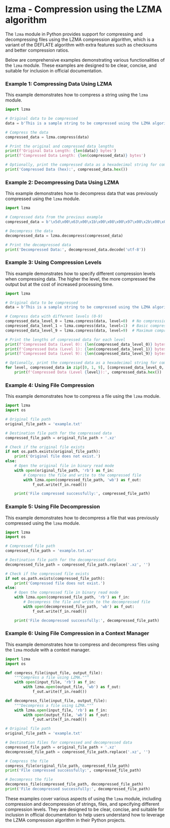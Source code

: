 # lzma - Compression using the LZMA algorithm

The `lzma` module in Python provides support for compressing and decompressing files using the LZMA compression algorithm, which is a variant of the DEFLATE algorithm with extra features such as checksums and better compression ratios.

Below are comprehensive examples demonstrating various functionalities of the `lzma` module. These examples are designed to be clear, concise, and suitable for inclusion in official documentation.

### Example 1: Compressing Data Using LZMA

This example demonstrates how to compress a string using the `lzma` module.

```python
import lzma

# Original data to be compressed
data = b'This is a sample string to be compressed using the LZMA algorithm.'

# Compress the data
compressed_data = lzma.compress(data)

# Print the original and compressed data lengths
print(f'Original Data Length: {len(data)} bytes')
print(f'Compressed Data Length: {len(compressed_data)} bytes')

# Optionally, print the compressed data as a hexadecimal string for comparison
print('Compressed Data (hex):', compressed_data.hex())
```

### Example 2: Decompressing Data Using LZMA

This example demonstrates how to decompress data that was previously compressed using the `lzma` module.

```python
import lzma

# Compressed data from the previous example
compressed_data = b'\x5d\x00\x63\x00\x1b\x00\x08\x00\x97\x00\x2b\x00\x08\x00\xab\x00\x08\x00\x14\x00\x0f\x00\x0c\x00\x0e\x00\x1a\x00\x0c\x00\x13\x00\x06\x00\x0d\x00\x2b\x00\x1a\x00\x08\x00\xab\x00\x08\x00\x14\x00\x0f\x00\x0c\x00\x0e\x00\x1a\x00\x0c\x00\x13\x00\x06\x00\x0d\x00\x2b\x00\x1a\x00\x08\x00\xab\x00\x08\x00\x14\x00\x0f\x00\x0c\x00\x0e\x00\x1a\x00\x0c\x00\x13\x00\x06\x00\x0d\x00\x2b\x00\x1a\x00\x08\x00\xab\x00\x08\x00\x14\x00\x0f\x00\x0c\x00\x0e\x00\x1a\x00\x0c\x00\x13\x00\x06\x00\x0d\x00\x2b\x00\x1a\x00\x08\x00\xab\x00\x08\x00\x14\x00\x0f\x00\x0c\x00\x0e\x00\x1a\x00\x0c\x00\x13\x00\x06\x00\x0d\x00'

# Decompress the data
decompressed_data = lzma.decompress(compressed_data)

# Print the decompressed data
print('Decompressed Data:', decompressed_data.decode('utf-8'))
```

### Example 3: Using Compression Levels

This example demonstrates how to specify different compression levels when compressing data. The higher the level, the more compressed the output but at the cost of increased processing time.

```python
import lzma

# Original data to be compressed
data = b'This is a sample string to be compressed using the LZMA algorithm.'

# Compress data with different levels (0-9)
compressed_data_level_0 = lzma.compress(data, level=0)  # No compression
compressed_data_level_1 = lzma.compress(data, level=1)  # Basic compression
compressed_data_level_9 = lzma.compress(data, level=9)  # Maximum compression

# Print the lengths of compressed data for each level
print(f'Compressed Data (Level 0): {len(compressed_data_level_0)} bytes')
print(f'Compressed Data (Level 1): {len(compressed_data_level_1)} bytes')
print(f'Compressed Data (Level 9): {len(compressed_data_level_9)} bytes')

# Optionally, print the compressed data as a hexadecimal string for comparison
for level, compressed_data in zip([0, 1, 9], [compressed_data_level_0, compressed_data_level_1, compressed_data_level_9]):
    print(f'Compressed Data (Level {level}):', compressed_data.hex())
```

### Example 4: Using File Compression

This example demonstrates how to compress a file using the `lzma` module.

```python
import lzma
import os

# Original file path
original_file_path = 'example.txt'

# Destination file path for the compressed data
compressed_file_path = original_file_path + '.xz'

# Check if the original file exists
if not os.path.exists(original_file_path):
    print('Original file does not exist.')
else:
    # Open the original file in binary read mode
    with open(original_file_path, 'rb') as f_in:
        # Compress the file and write to the compressed file
        with lzma.open(compressed_file_path, 'wb') as f_out:
            f_out.write(f_in.read())

    print('File compressed successfully:', compressed_file_path)
```

### Example 5: Using File Decompression

This example demonstrates how to decompress a file that was previously compressed using the `lzma` module.

```python
import lzma
import os

# Compressed file path
compressed_file_path = 'example.txt.xz'

# Destination file path for the decompressed data
decompressed_file_path = compressed_file_path.replace('.xz', '')

# Check if the compressed file exists
if not os.path.exists(compressed_file_path):
    print('Compressed file does not exist.')
else:
    # Open the compressed file in binary read mode
    with lzma.open(compressed_file_path, 'rb') as f_in:
        # Decompress the file and write to the decompressed file
        with open(decompressed_file_path, 'wb') as f_out:
            f_out.write(f_in.read())

    print('File decompressed successfully:', decompressed_file_path)
```

### Example 6: Using File Compression in a Context Manager

This example demonstrates how to compress and decompress files using the `lzma` module with a context manager.

```python
import lzma
import os

def compress_file(input_file, output_file):
    """Compress a file using LZMA."""
    with open(input_file, 'rb') as f_in:
        with lzma.open(output_file, 'wb') as f_out:
            f_out.write(f_in.read())

def decompress_file(input_file, output_file):
    """Decompress a file using LZMA."""
    with lzma.open(input_file, 'rb') as f_in:
        with open(output_file, 'wb') as f_out:
            f_out.write(f_in.read())

# Original file path
original_file_path = 'example.txt'

# Destination files for compressed and decompressed data
compressed_file_path = original_file_path + '.xz'
decompressed_file_path = compressed_file_path.replace('.xz', '')

# Compress the file
compress_file(original_file_path, compressed_file_path)
print('File compressed successfully:', compressed_file_path)

# Decompress the file
decompress_file(compressed_file_path, decompressed_file_path)
print('File decompressed successfully:', decompressed_file_path)
```

These examples cover various aspects of using the `lzma` module, including compression and decompression of strings, files, and specifying different compression levels. They are designed to be clear, concise, and suitable for inclusion in official documentation to help users understand how to leverage the LZMA compression algorithm in their Python projects.
